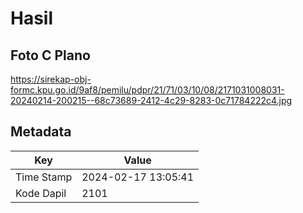 # Hasil

## Foto C Plano

https://sirekap-obj-formc.kpu.go.id/9af8/pemilu/pdpr/21/71/03/10/08/2171031008031-20240214-200215--68c73689-2412-4c29-8283-0c71784222c4.jpg


## Metadata

| Key        | Value               |
| ---------- | ------------------- |
| Time Stamp | 2024-02-17 13:05:41 |
| Kode Dapil | 2101                |



